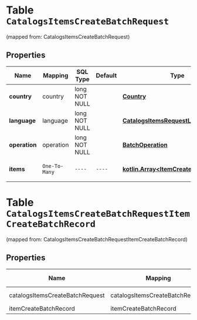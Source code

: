 
# Table `CatalogsItemsCreateBatchRequest`
(mapped from: CatalogsItemsCreateBatchRequest)

## Properties
Name | Mapping | SQL Type | Default | Type | Description | Notes
---- | ------- | -------- | ------- | ---- | ----------- | -----
**country** | country | long NOT NULL |  | [**Country**](Country.md) |  |  [foreignkey]
**language** | language | long NOT NULL |  | [**CatalogsItemsRequestLanguage**](CatalogsItemsRequestLanguage.md) |  |  [foreignkey]
**operation** | operation | long NOT NULL |  | [**BatchOperation**](BatchOperation.md) |  |  [foreignkey]
**items** | `One-To-Many` | `----` | `----`  | [**kotlin.Array&lt;ItemCreateBatchRecord&gt;**](ItemCreateBatchRecord.md) | Array with catalogs items | 





# **Table `CatalogsItemsCreateBatchRequestItemCreateBatchRecord`**
(mapped from: CatalogsItemsCreateBatchRequestItemCreateBatchRecord)

## Properties
Name | Mapping | SQL Type | Default | Type | Description | Notes
---- | ------- | -------- | ------- | ---- | ----------- | -----
catalogsItemsCreateBatchRequest | catalogsItemsCreateBatchRequest | long | | kotlin.Long | Primary Key | *one*
itemCreateBatchRecord | itemCreateBatchRecord | long | | kotlin.Long | Foreign Key | *many*



